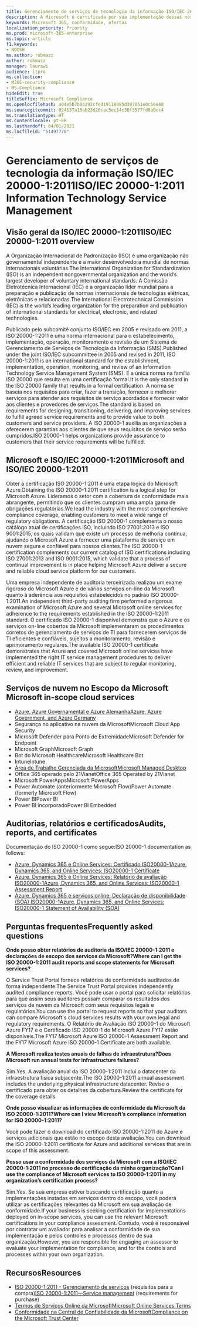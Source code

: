 ```yaml
---
title: Gerenciamento de serviços de tecnologia da informação ISO/IEC 20000-1:2011
description: A Microsoft é certificada por sua implementação dessas normas de gerenciamento de serviços.
keywords: Microsoft 365, conformidade, ofertas
localization_priority: Priority
ms.prod: microsoft-365-enterprise
ms.topic: article
f1.keywords:
- NOCSH
ms.author: robmazz
author: robmazz
manager: laurawi
audience: itpro
ms.collection:
- M365-security-compliance
- MS-Compliance
hideEdit: true
titleSuffix: Microsoft Compliance
ms.openlocfilehash: a04e5b7b0a292cfe419118085d387051e0c56e48
ms.sourcegitcommit: 024137a15ab23d26cac5ec14c36f3577fd8a0cc4
ms.translationtype: HT
ms.contentlocale: pt-BR
ms.lasthandoff: 04/01/2021
ms.locfileid: "51497770"
---
```

# <a name="isoiec-20000-12011-information-technology-service-management"></a><span data-ttu-id="ffa84-104">Gerenciamento de serviços de tecnologia da informação ISO/IEC 20000-1:2011</span><span class="sxs-lookup"><span data-stu-id="ffa84-104">ISO/IEC 20000-1:2011 Information Technology Service Management</span></span>

## <a name="isoiec-20000-12011-overview"></a><span data-ttu-id="ffa84-105">Visão geral da ISO/IEC 20000-1:2011</span><span class="sxs-lookup"><span data-stu-id="ffa84-105">ISO/IEC 20000-1:2011 overview</span></span>

<span data-ttu-id="ffa84-106">A Organização Internacional de Padronização (ISO) é uma organização não governamental independente e a maior desenvolvedora mundial de normas internacionais voluntárias.</span><span class="sxs-lookup"><span data-stu-id="ffa84-106">The International Organization for Standardization (ISO) is an independent nongovernmental organization and the world’s largest developer of voluntary international standards.</span></span> <span data-ttu-id="ffa84-107">A Comissão Eletrotécnica Internacional (IEC) é a organização líder mundial para a preparação e publicação de normas internacionais de tecnologias elétricas, eletrônicas e relacionadas.</span><span class="sxs-lookup"><span data-stu-id="ffa84-107">The International Electrotechnical Commission (IEC) is the world’s leading organization for the preparation and publication of international standards for electrical, electronic, and related technologies.</span></span>  
  
<span data-ttu-id="ffa84-108">Publicado pelo subcomitê conjunto ISO/IEC em 2005 e revisado em 2011, a ISO 20000-1:2011 é uma norma internacional para o estabelecimento, implementação, operação, monitoramento e revisão de um Sistema de Gerenciamento de Serviços de Tecnologia da Informação (SMS).</span><span class="sxs-lookup"><span data-stu-id="ffa84-108">Published under the joint ISO/IEC subcommittee in 2005 and revised in 2011, ISO 20000-1:2011 is an international standard for the establishment, implementation, operation, monitoring, and review of an Information Technology Service Management System (SMS).</span></span> <span data-ttu-id="ffa84-109">É a única norma na família ISO 20000 que resulta em uma certificação formal.</span><span class="sxs-lookup"><span data-stu-id="ffa84-109">It is the only standard in the ISO 20000 family that results in a formal certification.</span></span> <span data-ttu-id="ffa84-110">A norma se baseia nos requisitos para criar, fazer a transição, fornecer e melhorar serviços para atender aos requisitos de serviço acordados e fornecer valor aos clientes e provedores de serviços.</span><span class="sxs-lookup"><span data-stu-id="ffa84-110">The standard is based on requirements for designing, transitioning, delivering, and improving services to fulfill agreed service requirements and to provide value to both customers and service providers.</span></span> <span data-ttu-id="ffa84-111">A ISO 20000-1 auxilia as organizações a oferecerem garantias aos clientes de que seus requisitos de serviço serão cumpridos.</span><span class="sxs-lookup"><span data-stu-id="ffa84-111">ISO 20000-1 helps organizations provide assurance to customers that their service requirements will be fulfilled.</span></span>

## <a name="microsoft-and-isoiec-20000-12011"></a><span data-ttu-id="ffa84-112">Microsoft e ISO/IEC 20000-1:2011</span><span class="sxs-lookup"><span data-stu-id="ffa84-112">Microsoft and ISO/IEC 20000-1:2011</span></span>

<span data-ttu-id="ffa84-113">Obter a certificação ISO 20000-1:2011 é uma etapa lógica do Microsoft Azure.</span><span class="sxs-lookup"><span data-stu-id="ffa84-113">Obtaining the ISO 20000-1:2011 certification is a logical step for Microsoft Azure.</span></span> <span data-ttu-id="ffa84-114">Lideramos o setor com a cobertura de conformidade mais abrangente, permitindo que os clientes cumpram uma ampla gama de obrigações regulatórias.</span><span class="sxs-lookup"><span data-stu-id="ffa84-114">We lead the industry with the most comprehensive compliance coverage, enabling customers to meet a wide range of regulatory obligations.</span></span> <span data-ttu-id="ffa84-115">A certificação ISO 20000-1 complementa o nosso catálogo atual de certificações ISO, incluindo ISO 27001:2013 e ISO 9001:2015, os quais validam que existe um processo de melhoria contínua, ajudando o Microsoft Azure a fornecer uma plataforma de serviço em nuvem segura e confiável para nossos clientes.</span><span class="sxs-lookup"><span data-stu-id="ffa84-115">The ISO 20000-1 certification complements our current catalog of ISO certifications including ISO 27001:2013 and ISO 9001:2015, which validate that a process of continual improvement is in place helping Microsoft Azure deliver a secure and reliable cloud service platform for our customers.</span></span>  
  
<span data-ttu-id="ffa84-116">Uma empresa independente de auditoria terceirizada realizou um exame rigoroso do Microsoft Azure e de vários serviços on-line da Microsoft quanto à aderência aos requisitos estabelecidos no padrão ISO 20000-1:2011.</span><span class="sxs-lookup"><span data-stu-id="ffa84-116">An independent third-party auditing firm performed a rigorous examination of Microsoft Azure and several Microsoft online services for adherence to the requirements established in the ISO 20000-1:2011 standard.</span></span> <span data-ttu-id="ffa84-117">O certificado ISO 20000-1 disponível demonstra que o Azure e os serviços on-line cobertos da Microsoft implementaram os procedimentos corretos de gerenciamento de serviços de TI para fornecerem serviços de TI eficientes e confiáveis, sujeitos a monitoramento, revisão e aprimoramento regulares.</span><span class="sxs-lookup"><span data-stu-id="ffa84-117">The available ISO 20000-1 certificate demonstrates that Azure and covered Microsoft online services have implemented the right IT service management procedures to deliver efficient and reliable IT services that are subject to regular monitoring, review, and improvement.</span></span>

## <a name="microsoft-in-scope-cloud-services"></a><span data-ttu-id="ffa84-118">Serviços de nuvem no Escopo da Microsoft </span><span class="sxs-lookup"><span data-stu-id="ffa84-118">Microsoft in-scope cloud services</span></span>

- [<span data-ttu-id="ffa84-119">Azure, Azure Governamental e Azure Alemanha</span><span class="sxs-lookup"><span data-stu-id="ffa84-119">Azure, Azure Government, and Azure Germany</span></span>](https://aka.ms/AzureCompliance)
- <span data-ttu-id="ffa84-120">Segurança no aplicativo na nuvem da Microsoft</span><span class="sxs-lookup"><span data-stu-id="ffa84-120">Microsoft Cloud App Security</span></span>
- <span data-ttu-id="ffa84-121">Microsoft Defender para Ponto de Extremidade</span><span class="sxs-lookup"><span data-stu-id="ffa84-121">Microsoft Defender for Endpoint</span></span>
- <span data-ttu-id="ffa84-122">Microsoft Graph</span><span class="sxs-lookup"><span data-stu-id="ffa84-122">Microsoft Graph</span></span>
- <span data-ttu-id="ffa84-123">Bot do Microsoft Healthcare</span><span class="sxs-lookup"><span data-stu-id="ffa84-123">Microsoft Healthcare Bot</span></span>
- <span data-ttu-id="ffa84-124">Intune</span><span class="sxs-lookup"><span data-stu-id="ffa84-124">Intune</span></span>
- [<span data-ttu-id="ffa84-125">Área de Trabalho Gerenciada da Microsoft</span><span class="sxs-lookup"><span data-stu-id="ffa84-125">Microsoft Managed Desktop</span></span>](/microsoft-365/managed-desktop/intro/compliance)
- <span data-ttu-id="ffa84-126">Office 365 operado pelo 21Vianet</span><span class="sxs-lookup"><span data-stu-id="ffa84-126">Office 365 Operated by 21Vianet</span></span>
- <span data-ttu-id="ffa84-127">Microsoft PowerApps</span><span class="sxs-lookup"><span data-stu-id="ffa84-127">Microsoft PowerApps</span></span>
- <span data-ttu-id="ffa84-128">Power Automate (anteriormente Microsoft Flow)</span><span class="sxs-lookup"><span data-stu-id="ffa84-128">Power Automate (formerly Microsoft Flow)</span></span>
- <span data-ttu-id="ffa84-129">Power BI</span><span class="sxs-lookup"><span data-stu-id="ffa84-129">Power BI</span></span>
- <span data-ttu-id="ffa84-130">Power BI incorporado</span><span class="sxs-lookup"><span data-stu-id="ffa84-130">Power BI Embedded</span></span>

## <a name="audits-reports-and-certificates"></a><span data-ttu-id="ffa84-131">Auditorias, relatórios e certificados</span><span class="sxs-lookup"><span data-stu-id="ffa84-131">Audits, reports, and certificates</span></span>

<span data-ttu-id="ffa84-132">Documentação do ISO 20000-1 como segue:</span><span class="sxs-lookup"><span data-stu-id="ffa84-132">ISO 20000-1 documentation as follows:</span></span>

- [<span data-ttu-id="ffa84-133">Azure, Dynamics 365 e Online Services: Certificado ISO20000-1</span><span class="sxs-lookup"><span data-stu-id="ffa84-133">Azure, Dynamics 365, and Online Services: ISO20000-1 Certificate</span></span>](https://aka.ms/azureiso200001cert)
- [<span data-ttu-id="ffa84-134">Azure, Dynamics 365 e Online Services: Relatório de avaliação ISO20000-1</span><span class="sxs-lookup"><span data-stu-id="ffa84-134">Azure, Dynamics 365, and Online Services: ISO20000-1 Assessment Report</span></span>](https://aka.ms/azureiso200001report)
- [<span data-ttu-id="ffa84-135">Azure, Dynamics 365 e serviços online: Declaração de disponibilidade (SOA) ISO20000-1</span><span class="sxs-lookup"><span data-stu-id="ffa84-135">Azure, Dynamics 365, and Online Services: ISO20000-1 Statement of Availability (SOA)</span></span>](https://aka.ms/azureiso200001soa)

## <a name="frequently-asked-questions"></a><span data-ttu-id="ffa84-136">Perguntas frequentes</span><span class="sxs-lookup"><span data-stu-id="ffa84-136">Frequently asked questions</span></span>

<span data-ttu-id="ffa84-137">**Onde posso obter relatórios de auditoria da ISO/IEC 20000-1:2011 e declarações de escopo dos serviços da Microsoft?**</span><span class="sxs-lookup"><span data-stu-id="ffa84-137">**Where can I get the ISO 20000-1:2011 audit reports and scope statements for Microsoft services?**</span></span>

<span data-ttu-id="ffa84-138">O Service Trust Portal fornece relatórios de conformidade auditados de forma independente.</span><span class="sxs-lookup"><span data-stu-id="ffa84-138">The Service Trust Portal provides independently audited compliance reports.</span></span> <span data-ttu-id="ffa84-139">Você pode usar o portal para solicitar relatórios para que assim seus auditores possam comparar os resultados dos serviços de nuvem da Microsoft com seus requisitos legais e regulatórios.</span><span class="sxs-lookup"><span data-stu-id="ffa84-139">You can use the portal to request reports so that your auditors can compare Microsoft's cloud services results with your own legal and regulatory requirements.</span></span> <span data-ttu-id="ffa84-140">O Relatório de Avaliação ISO 20000-1 do Microsoft Azure FY17 e o Certificado ISO 20000-1 do Microsoft Azure FY17 estão disponíveis.</span><span class="sxs-lookup"><span data-stu-id="ffa84-140">The FY17 Microsoft Azure ISO 20000-1 Assessment Report and the FY17 Microsoft Azure ISO 20000-1 Certificate are both available.</span></span>

<span data-ttu-id="ffa84-141">**A Microsoft realiza testes anuais de falhas de infraestrutura?**</span><span class="sxs-lookup"><span data-stu-id="ffa84-141">**Does Microsoft run annual tests for infrastructure failures?**</span></span>

<span data-ttu-id="ffa84-142">Sim.</span><span class="sxs-lookup"><span data-stu-id="ffa84-142">Yes.</span></span> <span data-ttu-id="ffa84-143">A avaliação anual da ISO 20000-1:2011 inclui o datacenter da infraestrutura física subjacente.</span><span class="sxs-lookup"><span data-stu-id="ffa84-143">The ISO 20000-1:2011 annual assessment includes the underlying physical infrastructure datacenter.</span></span> <span data-ttu-id="ffa84-144">Revise o certificado para obter os detalhes da cobertura.</span><span class="sxs-lookup"><span data-stu-id="ffa84-144">Review the certificate for the coverage details.</span></span>

<span data-ttu-id="ffa84-145">**Onde posso visualizar as informações de conformidade da Microsoft da ISO 20000-1:2011?**</span><span class="sxs-lookup"><span data-stu-id="ffa84-145">**Where can I view Microsoft’s compliance information for ISO 20000-1:2011?**</span></span>

<span data-ttu-id="ffa84-146">Você pode fazer o download do certificado ISO 20000-1:2011 do Azure e serviços adicionais que estão no escopo desta avaliação.</span><span class="sxs-lookup"><span data-stu-id="ffa84-146">You can download the ISO 20000-1:2011 certificate for Azure and additional services that are in scope of this assessment.</span></span>

<span data-ttu-id="ffa84-147">**Posso usar a conformidade dos serviços da Microsoft com a ISO/IEC 20000-1:2011 no processo de certificação da minha organização?**</span><span class="sxs-lookup"><span data-stu-id="ffa84-147">**Can I use the compliance of Microsoft services to ISO 20000-1:2011 in my organization’s certification process?**</span></span>

<span data-ttu-id="ffa84-148">Sim.</span><span class="sxs-lookup"><span data-stu-id="ffa84-148">Yes.</span></span> <span data-ttu-id="ffa84-149">Se sua empresa estiver buscando certificação quanto a implementações instadas em serviços dentro do escopo, você poderá utilizar as certificações relevantes da Microsoft em sua avaliação de conformidade.</span><span class="sxs-lookup"><span data-stu-id="ffa84-149">If your business is seeking certification for implementations deployed on in-scope services, you can use the relevant Microsoft certifications in your compliance assessment.</span></span> <span data-ttu-id="ffa84-150">Contudo, você é responsável por contratar um avaliador para analisar a conformidade de sua implementação e pelos controles e processos dentro de sua organização.</span><span class="sxs-lookup"><span data-stu-id="ffa84-150">However, you are responsible for engaging an assessor to evaluate your implementation for compliance, and for the controls and processes within your own organization.</span></span>

## <a name="resources"></a><span data-ttu-id="ffa84-151">Recursos</span><span class="sxs-lookup"><span data-stu-id="ffa84-151">Resources</span></span>

- <span data-ttu-id="ffa84-152">[ISO 20000-1:2011 - Gerenciamento de serviços](https://www.iso.org/standard/51986.html) (requisitos para a compra)</span><span class="sxs-lookup"><span data-stu-id="ffa84-152">[ISO 20000-1:2011—Service management](https://www.iso.org/standard/51986.html) (requirements for purchase)</span></span>
- [<span data-ttu-id="ffa84-153">Termos de Serviços Online da Microsoft</span><span class="sxs-lookup"><span data-stu-id="ffa84-153">Microsoft Online Services Terms</span></span>](https://aka.ms/Online-Services-Terms)
- [<span data-ttu-id="ffa84-154">Conformidade na Central de Confiabilidade da Microsoft</span><span class="sxs-lookup"><span data-stu-id="ffa84-154">Compliance on the Microsoft Trust Center</span></span>](https://www.microsoft.com/trust-center/compliance/compliance-overview)
